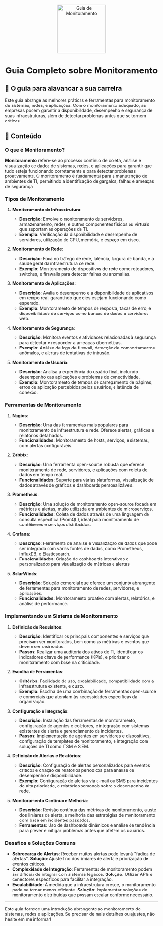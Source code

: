 <p align="center">
  <a href="https://www.example.com/images/monitoramento.png">
    <img src="./images/guia.png" alt="Guia de Monitoramento" width="160" height="160">
  </a>
  <h1 align="center">Guia Completo sobre Monitoramento</h1>
</p>

## :dart: O guia para alavancar a sua carreira

Este guia abrange as melhores práticas e ferramentas para monitoramento de sistemas, redes, e aplicações. Com o monitoramento adequado, as empresas podem garantir a disponibilidade, desempenho e segurança de suas infraestruturas, além de detectar problemas antes que se tornem críticos.

## :dart: Conteúdo

### O que é Monitoramento?

**Monitoramento** refere-se ao processo contínuo de coleta, análise e visualização de dados de sistemas, redes, e aplicações para garantir que tudo esteja funcionando corretamente e para detectar problemas proativamente. O monitoramento é fundamental para a manutenção de ambientes de TI, permitindo a identificação de gargalos, falhas e ameaças de segurança.

### Tipos de Monitoramento

1. **Monitoramento de Infraestrutura**:
   - **Descrição**: Envolve o monitoramento de servidores, armazenamento, redes, e outros componentes físicos ou virtuais que suportam as operações de TI.
   - **Exemplo**: Verificação da disponibilidade e desempenho de servidores, utilização de CPU, memória, e espaço em disco.

2. **Monitoramento de Rede**:
   - **Descrição**: Foca no tráfego de rede, latência, largura de banda, e a saúde geral da infraestrutura de rede.
   - **Exemplo**: Monitoramento de dispositivos de rede como roteadores, switches, e firewalls para detectar falhas ou anomalias.

3. **Monitoramento de Aplicações**:
   - **Descrição**: Avalia o desempenho e a disponibilidade de aplicativos em tempo real, garantindo que eles estejam funcionando como esperado.
   - **Exemplo**: Monitoramento de tempos de resposta, taxas de erro, e disponibilidade de serviços como bancos de dados e servidores web.

4. **Monitoramento de Segurança**:
   - **Descrição**: Monitora eventos e atividades relacionadas à segurança para detectar e responder a ameaças cibernéticas.
   - **Exemplo**: Análise de logs de firewall, detecção de comportamentos anômalos, e alertas de tentativas de intrusão.

5. **Monitoramento de Usuário**:
   - **Descrição**: Analisa a experiência do usuário final, incluindo desempenho das aplicações e problemas de conectividade.
   - **Exemplo**: Monitoramento de tempos de carregamento de páginas, erros de aplicação percebidos pelos usuários, e latência de conexão.

### Ferramentas de Monitoramento

1. **Nagios**:
   - **Descrição**: Uma das ferramentas mais populares para monitoramento de infraestrutura e rede. Oferece alertas, gráficos e relatórios detalhados.
   - **Funcionalidades**: Monitoramento de hosts, serviços, e sistemas, com alertas configuráveis.

2. **Zabbix**:
   - **Descrição**: Uma ferramenta open-source robusta que oferece monitoramento de rede, servidores, e aplicações com coleta de dados em tempo real.
   - **Funcionalidades**: Suporte para várias plataformas, visualização de dados através de gráficos e dashboards personalizáveis.

3. **Prometheus**:
   - **Descrição**: Uma solução de monitoramento open-source focada em métricas e alertas, muito utilizada em ambientes de microserviços.
   - **Funcionalidades**: Coleta de dados através de uma linguagem de consulta específica (PromQL), ideal para monitoramento de contêineres e serviços distribuídos.

4. **Grafana**:
   - **Descrição**: Ferramenta de análise e visualização de dados que pode ser integrada com várias fontes de dados, como Prometheus, InfluxDB, e Elasticsearch.
   - **Funcionalidades**: Criação de dashboards interativos e personalizados para visualização de métricas e alertas.

5. **SolarWinds**:
   - **Descrição**: Solução comercial que oferece um conjunto abrangente de ferramentas para monitoramento de redes, servidores, e aplicações.
   - **Funcionalidades**: Monitoramento proativo com alertas, relatórios, e análise de performance.

### Implementando um Sistema de Monitoramento

1. **Definição de Requisitos**:
   - **Descrição**: Identificar os principais componentes e serviços que precisam ser monitorados, bem como as métricas e eventos que devem ser rastreados.
   - **Passos**: Realizar uma auditoria dos ativos de TI, identificar os indicadores chave de performance (KPIs), e priorizar o monitoramento com base na criticidade.

2. **Escolha de Ferramentas**:
   - **Critérios**: Facilidade de uso, escalabilidade, compatibilidade com a infraestrutura existente, e custo.
   - **Exemplo**: Escolha de uma combinação de ferramentas open-source e comerciais que atendam às necessidades específicas da organização.

3. **Configuração e Integração**:
   - **Descrição**: Instalação das ferramentas de monitoramento, configuração de agentes e coletores, e integração com sistemas existentes de alerta e gerenciamento de incidentes.
   - **Passos**: Implementação de agentes em servidores e dispositivos, configuração de templates de monitoramento, e integração com soluções de TI como ITSM e SIEM.

4. **Definição de Alertas e Relatórios**:
   - **Descrição**: Configuração de alertas personalizados para eventos críticos e criação de relatórios periódicos para análise de desempenho e disponibilidade.
   - **Exemplo**: Configuração de alertas via e-mail ou SMS para incidentes de alta prioridade, e relatórios semanais sobre o desempenho da rede.

5. **Monitoramento Contínuo e Melhoria**:
   - **Descrição**: Revisão contínua das métricas de monitoramento, ajuste dos limiares de alerta, e melhoria das estratégias de monitoramento com base em incidentes passados.
   - **Ferramentas**: Uso de dashboards dinâmicos e análise de tendência para prever e mitigar problemas antes que afetem os usuários.

### Desafios e Soluções Comuns

- **Sobrecarga de Alertas**: Receber muitos alertas pode levar à "fadiga de alertas". **Solução**: Ajuste fino dos limiares de alerta e priorização de eventos críticos.
- **Complexidade de Integração**: Ferramentas de monitoramento podem ser difíceis de integrar com sistemas legados. **Solução**: Utilizar APIs e conectores específicos para facilitar a integração.
- **Escalabilidade**: À medida que a infraestrutura cresce, o monitoramento pode se tornar menos eficiente. **Solução**: Implementar soluções de monitoramento distribuídas que possam escalar conforme necessário.

---

Este guia fornece uma introdução abrangente ao monitoramento de sistemas, redes e aplicações. Se precisar de mais detalhes ou ajustes, não hesite em me informar!
